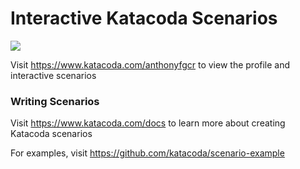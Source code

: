 # Interactive Katacoda Scenarios

[![](http://shields.katacoda.com/katacoda/anthonyfgcr/count.svg)](https://www.katacoda.com/anthonyfgcr "Get your profile on Katacoda.com")

Visit https://www.katacoda.com/anthonyfgcr to view the profile and interactive scenarios

### Writing Scenarios
Visit https://www.katacoda.com/docs to learn more about creating Katacoda scenarios

For examples, visit https://github.com/katacoda/scenario-example

